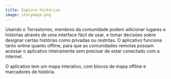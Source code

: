 ```yaml
---
title: Explore histórias
image: storymaps.png
---
```


Usando o Terrastories, membros da comunidade podem adicionar lugares e histórias através de uma interface fácil de usar, e tomar decisões sobre designar certas histórias como privadas ou restritas. O aplicativo funciona tanto online quanto offline, para que as comunidades remotas possam acessar o aplicativo inteiramente sem precisar de estar conectado com a internet.

O aplicativo tem um mapa interativo, com blocos de mapa offline e marcadores de história.

<app-button localUrl=":8086/all/https://docs.terrastories.app/using-terrastories/exploring-the-terrastories-main-interface" text="Read documentation"></app-button>
